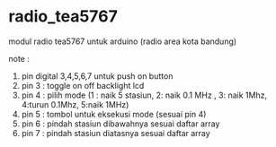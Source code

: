# radio_tea5767
modul radio tea5767 untuk arduino (radio area kota bandung)

note : 
  1) pin digital 3,4,5,6,7 untuk push on button
  2) pin 3 : toggle on off backlight lcd
  3) pin 4 : pilih mode (1 : naik 5 stasiun, 2: naik 0.1 MHz , 3: naik 1Mhz, 4:turun 0.1Mhz, 5:naik 1MHz)
  4) pin 5 : tombol untuk eksekusi mode (sesuai pin 4)
  5) pin 6 : pindah stasiun dibawahnya sesuai daftar array
  6) pin 7 : pindah stasiun diatasnya sesuai daftar array
